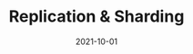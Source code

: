 ---
title: "Replication & Sharding"
linkTitle: "Replication & Sharding"
date: 2021-10-01
type: docs
weight: 6
---